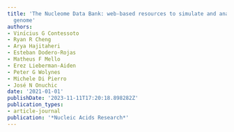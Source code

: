 ```yaml
---
title: 'The Nucleome Data Bank: web-based resources to simulate and analyze the three-dimensional
  genome'
authors:
- Vinı́cius G Contessoto
- Ryan R Cheng
- Arya Hajitaheri
- Esteban Dodero-Rojas
- Matheus F Mello
- Erez Lieberman-Aiden
- Peter G Wolynes
- Michele Di Pierro
- José N Onuchic
date: '2021-01-01'
publishDate: '2023-11-11T17:20:18.898282Z'
publication_types:
- article-journal
publication: '*Nucleic Acids Research*'
---
```


